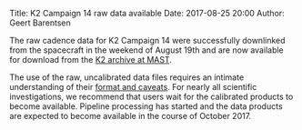 Title: K2 Campaign 14 raw data available
Date: 2017-08-25 20:00
Author: Geert Barentsen

The raw cadence data for K2 Campaign 14 were successfully downlinked
from the spacecraft in the weekend of August 19th
and are now available for download from the
[K2 archive at MAST](http://archive.stsci.edu/k2). 

The use of the raw, uncalibrated data files requires an intimate understanding
of their [format and caveats](raw-data-for-k2-campaign-12-and-trappist-1-now-available.html).
For nearly all scientific investigations,
we recommend that users wait for the calibrated products to become available.
Pipeline processing has started and the data products are expected
to become available in the course of October 2017.
